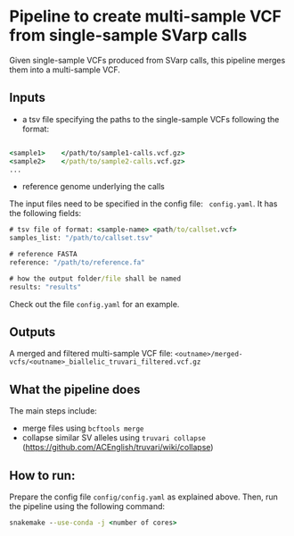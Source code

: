 # Pipeline to create multi-sample VCF from single-sample SVarp calls

Given single-sample VCFs produced from SVarp calls, this pipeline merges them into a multi-sample VCF. 


## Inputs

* a tsv file specifying the paths to the single-sample VCFs following the format:

``` bat

<sample1>    </path/to/sample1-calls.vcf.gz>
<sample2>    </path/to/sample2-calls.vcf.gz>
...

```

* reference genome underlying the calls

The input files need to be specified in the config file: `` config.yaml``. It has the following fields:

``` bat
# tsv file of format: <sample-name> <path/to/callset.vcf>
samples_list: "/path/to/callset.tsv"

# reference FASTA
reference: "/path/to/reference.fa"

# how the output folder/file shall be named
results: "results"
```

Check out the file `` config.yaml `` for an example.


## Outputs

A merged and filtered multi-sample VCF file: `` <outname>/merged-vcfs/<outname>_biallelic_truvari_filtered.vcf.gz ``


## What the pipeline does

The main steps include:

* merge files using `` bcftools merge ``
* collapse similar SV alleles using `` truvari collapse `` (https://github.com/ACEnglish/truvari/wiki/collapse)


## How to run:

Prepare the config file `` config/config.yaml `` as explained above. Then, run the pipeline using the following command:

``` bat
snakemake --use-conda -j <number of cores>
```
